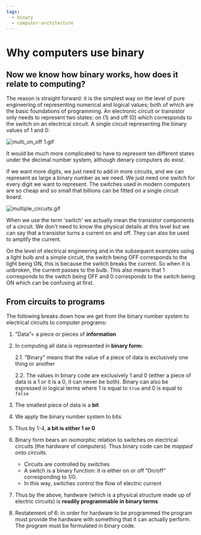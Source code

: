 ```yaml
---
tags:
  - binary
  - computer-architecture
---
```


# Why computers use binary

## Now we know how binary works, how does it relate to computing?

The reason is straight forward: it is the simplest way on the level of pure
engineering of representing numerical and logical values; both of which are the
basic foundations of programming. An electronic circuit or transistor only needs
to represent two states: on (1) and off (0) which corresponds to the switch on
an electrical circuit. A single circuit representing the binary values of 1 and
0:

![multi_on_off 1.gif](multi_on_off.gif)

It would be much more complicated to have to represent ten different states
under the decimal number system, although denary computers do exist.

If we want more digits, we just need to add in more circuits, and we can
represent as large a binary number as we need. We just need one switch for every
digit we want to represent. The switches used in modern computers are so cheap
and so small that billions can be fitted on a single circuit board.

![multiple_circuits.gif](multiple_circuits.gif)

When we use the term 'switch' we actually mean the transistor components of a
circuit. We don't need to know the physical details at this level but we can say
that a transistor turns a current on and off. They can also be used to amplify
the current.

On the level of electrical engineering and in the subsequent examples using a
light bulb and a simple circuit, the switch being OFF corresponds to the light
being ON, this is because the switch breaks the current. So when it is unbroken,
the current passes to the bulb. This also means that 1 corresponds to the switch
being OFF and 0 corresponds to the switch being ON which can be confusing at
first.

## From circuits to programs

The following breaks down how we get from the binary number system to electrical
circuits to computer programs:

1. ”Data”= a piece or pieces of **information**

1. In computing all data is represented in **binary form:**

   2.1. ”Binary” means that the value of a piece of data is exclusively one
   thing or another

   2.2. The values in binary code are exclusively 1 and 0 (either a piece of
   data is a 1 or it is a 0, it can never be both). Binary can also be expressed
   in logical terms where 1 is equal to `true` and 0 is equal to `false`

1. The smallest piece of data is a **bit**

1. We apply the binary number system to bits

1. Thus by 1-4, **a bit is either 1 or 0**

1. Binary form bears an isomorphic relation to switches on electrical circuits
   (the hardware of computers). Thus binary code can be _mapped onto circuits_.

   - Circuits are controlled by switches
   - A switch is a binary function: it is either on or off ”On/off”
     corresponding to 1/0.
   - In this way, switches control the flow of electric current

1. Thus by the above, hardware (which is a physical structure made up of
   electric circuits) is **readily programmable in binary terms**

1. Restatement of 6: in order for hardware to be programmed the program must
   provide the hardware with something that it can actually perform. The program
   must be formulated in binary code.
